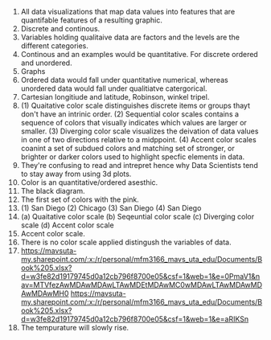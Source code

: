 1. All data visualizations that map data values into features that are quantifable features of a resulting graphic.
2. Discrete and continous.
3. Variables holding qualitaive data are factors and the levels are the different categories.
4. Continous and an examples would be quantitative. For discrete ordered and unordered. 
5. Graphs
6. Ordered data would fall under quantitative numerical, whereas  unordered data would fall under qualitiatve catergorical.
7. Cartesian longitiude and latitude, Robinson, winkel tripel.
8. (1) Quaitative color scale distinguishes discrete items or groups thayt don't have an intrinic order.
   (2) Sequential color scales contains a sequence of colors that visually indicates which values are larger or smaller.
   (3) Diverging color scale visualizes the deivation of data values in one of two directions relative to a midppoint.
   (4) Accent color scales coanint a set of subdued colors and matching set of stronger, or brighter or darker colors used to
   highlight specfic elements in data.
10. They're confusing to read and intrepret hence why Data Scientists tend to stay away from using 3d plots.
11. Color is an quantitative/ordered asesthic.
12. The black diagram. 
13. The first set of colors with the pink.
14. (1) San Diego
    (2) Chicago
    (3) San Diego
    (4) San Diego
15. (a)  Quaitative color scale
    (b) Seqeuntial color scale
    (c) Diverging color scale
    (d) Accent color scale
16. Accent color scale.
17. There is no color scale applied distingush the variables of data.
18. https://mavsuta-my.sharepoint.com/:x:/r/personal/mfm3166_mavs_uta_edu/Documents/Book%205.xlsx?d=w3fe82d19179745d0a12cb796f8700e05&csf=1&web=1&e=0PmaV1&nav=MTVfezAwMDAwMDAwLTAwMDEtMDAwMC0wMDAwLTAwMDAwMDAwMDAwMH0
 https://mavsuta-my.sharepoint.com/:x:/r/personal/mfm3166_mavs_uta_edu/Documents/Book%205.xlsx?d=w3fe82d19179745d0a12cb796f8700e05&csf=1&web=1&e=aRIKSn   
19. The tempurature will slowly rise. 
